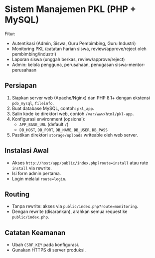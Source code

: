 # Sistem Manajemen PKL (PHP + MySQL)

Fitur:
- Autentikasi (Admin, Siswa, Guru Pembimbing, Guru Industri)
- Monitoring PKL (catatan harian siswa, review/approve/reject oleh pembimbing/industri)
- Laporan siswa (unggah berkas, review/approve/reject)
- Admin: kelola pengguna, perusahaan, penugasan siswa-mentor-perusahaan

## Persiapan
1. Siapkan server web (Apache/Nginx) dan PHP 8.1+ dengan ekstensi `pdo_mysql`, `fileinfo`.
2. Buat database MySQL, contoh: `pkl_app`.
3. Salin kode ke direktori web, contoh `/var/www/html/pkl-app`.
4. Konfigurasi environment (opsional):
   - `APP_BASE_URL` (default `/`)
   - `DB_HOST`, `DB_PORT`, `DB_NAME`, `DB_USER`, `DB_PASS`
5. Pastikan direktori `storage/uploads` writeable oleh web server.

## Instalasi Awal
- Akses `http://host/app/public/index.php?route=install` atau rute `install` via rewrite.
- Isi form admin pertama.
- Login melalui `route=login`.

## Routing
- Tanpa rewrite: akses via `public/index.php?route=monitoring`.
- Dengan rewrite (disarankan), arahkan semua request ke `public/index.php`.

## Catatan Keamanan
- Ubah `CSRF_KEY` pada konfigurasi.
- Gunakan HTTPS di server produksi.